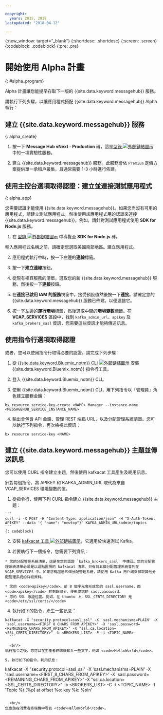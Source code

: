 ```yaml
---

copyright:
  years: 2015, 2018
lastupdated: "2018-04-12"

---
```


{:new_window: target="_blank"}
{:shortdesc: .shortdesc}
{:screen: .screen}
{:codeblock: .codeblock}
{:pre: .pre}


# 開始使用 Alpha 計畫
{: #alpha_program}

Alpha 計畫讓您能提早存取下一版的 {{site.data.keyword.messagehub}} 服務。 

請執行下列步驟，以讓應用程式搭配 {{site.data.keyword.messagehub}} Alpha 執行：


## 建立 {{site.data.keyword.messagehub}} 服務
{: alpha_create}


  1. 按一下 **Message Hub vNext - Production** 磚，這是[型錄 ![外部鏈結圖示](../../icons/launch-glyph.svg "外部鏈結圖示")](https://console.stage1.bluemix.net/catalog/labs/?search=vnext) 中的一項實驗性服務。</li>

  2. 建立 {{site.data.keyword.messagehub}} 服務。此服務會依 <code>Premium</code> 定價方案提供單一承租戶叢集，且通常需要 1-3 小時進行佈建。
 


## 使用主控台選項取得認證：建立並連接測試應用程式
{: alpha_app}

您需要認證才能使用 {{site.data.keyword.messagehub}}。如果您尚沒有可用的應用程式，請建立測試應用程式，然後使用該應用程式用的認證來連接 {{site.data.keyword.messagehub}}。例如，請針對測試應用程式使用 **SDK for Node.js** 服務。 

  1. 在 [型錄 ![外部鏈結圖示](../../icons/launch-glyph.svg "外部鏈結圖示")](https://console.stage1.bluemix.net/catalog/starters/sdk-for-nodejs) 中導覽至 **SDK for Node.js** 磚。
   
  輸入應用程式名稱之前，請確定您選取美國南部地區。建立應用程式。

  2. 應用程式執行中時，按一下左邊的**連線**標籤。

  3. 按一下**建立連線**按鈕。

  4. 從現有相容服務的清單，選取您的新 {{site.data.keyword.messagehub}} 服務，然後按一下**連接**按鈕。

  5. 在**連接已啟用 IAM 的服務**視窗中，接受預設值然後按一下**連接**。請確定您的 {{site.data.keyword.messagehub}} 服務已佈建，以便連接它。

  6. 按一下左邊的**運行環境**標籤，然後選取中間的**環境變數**標籤。在 **VCAP_SERVICES** 區段中，找到 <code>kafka_admin_url</code>、<code>apikey</code> 及 <code>kafka_brokers_sasl</code> 資訊，您需要這些資訊才能夠傳送訊息。
  
## 使用指令行選項取得認證
或者，您可以使用指令行取得必要的認證。請完成下列步驟：

  1. 從 [{{site.data.keyword.Bluemix_notm}} CLI ![外部鏈結圖示](../../icons/launch-glyph.svg "外部鏈結圖示")](/docs/cli/index.html#overview) 安裝 {{site.data.keyword.Bluemix_notm}} 指令行工具。
  
  2. 登入 {{site.data.keyword.Bluemix_notm}} CLI。
  
  3. 使用 {{site.data.keyword.Bluemix_notm}} CLI，用下列指令以「管理員」角色建立服務金鑰：
  ```
  bx resource service-key-create <NAME> Manager --instance-name <MESSAGEHUB_SERVICE_INSTANCE_NAME>
  ```
  4. 輸出會包含 API 金鑰、管理 REST 端點 URL，以及分配管理系統清單。您可以執行下列指令，再次檢視此資訊：
  ```
  bx resource service-key <NAME>
  ```

## 建立 {{site.data.keyword.messagehub}} 主題並傳送訊息

您可以使用 CURL 指令建立主題，然後使用 kafkacat 工具產生及耗用訊息。 

針對每個指令，將 APIKEY 和 KAFKA_ADMIN_URL 取代為來自 VCAP_SERVICES 環境變數的值。

  1. 從指令行，使用下列 CURL 指令建立 {{site.data.keyword.messagehub}} 主題：
  
    ```
    curl -i -X POST -H "Content-Type: application/json" -H "X-Auth-Token: APIKEY" --data '{ "name": "newtop"}' KAFKA_ADMIN_URL/admin/topics
    ```
    {: codeblock}

  2. 安裝 [kafkacat 工具 ![外部鏈結圖示](../../icons/launch-glyph.svg "外部鏈結圖示")](https://github.com/edenhill/kafkacat#install)，它適用於快速測試 Kafka。
  
  3. 若要執行下一個指令，您需要下列資訊：
  
    * 您的分配管理系統清單，這是在您的認證 `kafka_brokers_sasl` 中傳回。您的分配管理系統清單必須是以逗點區隔的 kafkacat 清單。只有前五個分配管理系統會列在 VCAP_SERVICES 中。如果您有超過五個分配管理系統，請使用 Kafka 用戶端來擷取其他分配管理系統的詳細資料。 
  
    * 您的 <code>apikey</code>。前 8 個字元會形成您的 sasl.username，而 <code>apikey</code> 的剩餘部分，便形成您的 sasl.password。
    * 您的 SSL 憑證位置。例如，在 Ubuntu 上，SSL_CERTS_DIRECTORY 是 <code>/etc/ssl/certs/</code>
  
  4. 執行如下的指令，產生一些訊息：
  ```
  kafkacat -X "security.protocol=sasl_ssl" -X 'sasl.mechanisms=PLAIN' -X 'sasl.username=<FIRST_8_CHARS_FROM_APIKEY>' -X 'sasl.password=<REMAINING_CHARS_FROM_APIKEY>' -X "ssl.ca.location=<SSL_CERTS_DIRECTORY>" -b <BROKERS_LIST> -P -t <TOPIC_NAME>
    ```
		
	<br/>
  執行指令之後，您可以在生產者終端機輸入一些文字，例如 <code>HelloWorld</code>。
  
  5. 執行如下的指令，耗用訊息：
  ```
  kafkacat -X "security.protocol=sasl_ssl" -X 'sasl.mechanisms=PLAIN' -X 'sasl.username=<FIRST_8_CHARS_FROM_APIKEY>' -X 'sasl.password=<REMAINING_CHARS_FROM_APIKEY>' -X "ssl.ca.location=<SSL_CERTS_DIRECTORY>" -b <BROKERS_LIST> -C -t <TOPIC_NAME> -f 'Topic %t [%p] at offset %o: key %k: %s\n'
  ```
	
	<br/>
  您應該在消費者終端機中看到 <code>HelloWorld</code>。

